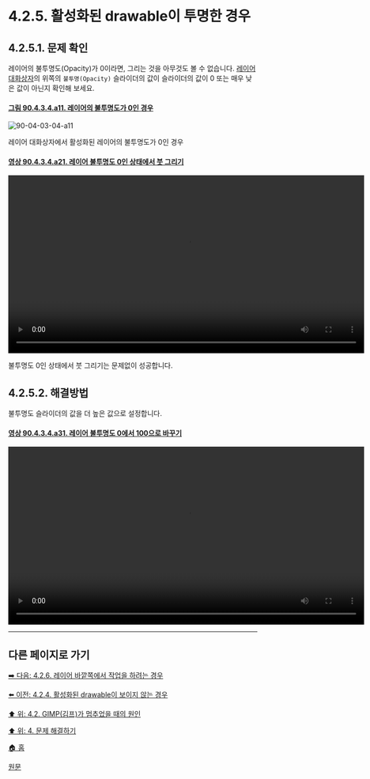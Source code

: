 # 4.2.5. 활성화된 drawable이 투명한 경우
## 4.2.5.1. 문제 확인
레이어의 불투명도(Opacity)가 0이라면, 그리는 것을 아무것도 볼 수 없습니다. [레이어 대화상자](./15-02-01-00-layers-dialog.md)의 위쪽의 `불투명(Opacity)` 슬라이더의 값이 슬라이더의 값이 0 또는 매우 낮은 값이 아닌지 확인해 보세요. 

<a id="90-04-03-04-a11"></a>

#### [그림 90.4.3.4.a11. 레이어의 불투명도가 0인 경우](./90-04-03-04-opacity.md#90-04-03-04-a11)
![90-04-03-04-a11](https://github.com/wonder13662/gimp/assets/15767104/edc97312-5242-453e-b074-065aa1d7976f)

레이어 대화상자에서 활성화된 레이어의 불투명도가 0인 경우

<a id="90-04-03-04-a21"></a>

#### [영상 90.4.3.4.a21. 레이어 불투명도 0인 상태에서 붓 그리기](./90-04-03-04-opacity.md#90-04-03-04-a21)
<video controls="controls" width="720" environment="MacOS:Sonoma 14.2.1 GIMP 2.10.36" src="https://github.com/wonder13662/gimp/assets/15767104/3932b264-e15c-4bd4-af86-fd59bcd8b6ec"></video>

불투명도 0인 상태에서 붓 그리기는 문제없이 성공합니다.

## 4.2.5.2. 해결방법
불투명도 슬라이더의 값을 더 높은 값으로 설정합니다.

<a id="90-04-03-04-a31"></a>

#### [영상 90.4.3.4.a31. 레이어 불투명도 0에서 100으로 바꾸기](./90-04-03-04-opacity.md#90-04-03-04-a31)
<video controls="controls" width="720" environment="MacOS:Sonoma 14.2.1 GIMP 2.10.36" src="https://github.com/wonder13662/gimp/assets/15767104/cc78826d-d01b-42c9-bac9-d74b9554cef4"></video>

***

## 다른 페이지로 가기

[➡️ 다음: 4.2.6. 레이어 바깥쪽에서 작업을 하려는 경우](./04-02-06-you-are-trying-to-act-outside-the-layer.md)

[⬅️ 이전: 4.2.4. 활성화된 drawable이 보이지 않는 경우](./04-02-04-the-active-drawable-is-not-visible.md)

[⬆️ 위: 4.2. GIMP(김프)가 멈추었을 때의 원인](./04-02-00-common-causes-of-gimp-non-responsiveness.md)

[⬆️ 위: 4. 문제 해결하기](./04-00-what-to-do-if-you-are-stuck.md)

[🏠 홈](./00-home.md)

[원문](https://docs.gimp.org/2.10/ko/gimp-stuck-drawable-transparent.html)